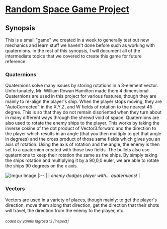 # <a href="https://chewbaku.itch.io/space-game">Random Space Game Project</a>
 
## Synopsis
This is a small "game" we created in a week to generally test out new mechanics and learn stuff we haven't done before such as working with quaternions. In the rest of this synopsis, I will document all of the intermediate topics that we covered to create this game for future reference.

### Quaternions

Quaternions solve many issues by storing rotations in a 3-element vector. Unfortunately, Mr. William Rowan Hamilton made them 4 dimensional. Quaternions are used in this project for various features, though they are mainly to re-align the player's ship. When the player stops moving, they are "AutoCorrected" in the X,Y,Z, and W fields of rotation to the nearest 45 degree. This is so that they do not remain disoriented when they turn about in many different ways through the shrewd void of space. Quaternions are also used to rotate the enemy ships to the player. This works by taking the inverse cosine of the dot product of Vector3.forward and the direction to the player which results in an angle (that you then multiply to get that angle in degrees) and the cross product of those same fields which gives you an axis of rotation. Using the axis of rotation and the angle, the enemy is then set to a quaternion created with those two fields. The bullets also use quaternions to keep their rotation the same as the ships. By simply taking the ships rotation and multiplying it by a 90,0,0 euler, we are able to rotate the ships 90 degrees on the x axis.

![Imgur Image](https://imgur.com/Faivkg7.gif)
|:--:| 
| *enemy dodges player with... quaternions!* |
### Vectors

Vectors are used in a variety of places, though mainly: to get the player's direction, move them along that direction, get the direction that their shots will travel, the direction from the enemy to the player, etc.









###### <sub>coded by yannis lagrosa :3 [inspect]
<!--- You're digging deep for information. I wonder if I'm in trouble? Or maybe you're similar to me? (: --->
